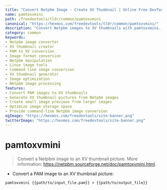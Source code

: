 ```yaml
---
title: "Convert Netpbm Image - Create XV Thumbnail | Online Free DevTools by Hexmos"
name: pamtoxvmini
path: /freedevtools/tldr/common/pamtoxvmini
canonical: "https://hexmos.com/freedevtools/tldr/common/pamtoxvmini/"
description: "Convert Netpbm images to XV thumbnails with pamtoxvmini. Generate efficient image previews and optimize image storage. Free online tool, no registration required."
category: common
keywords:
- Netpbm image converter
- XV thumbnail creator
- PAM to XV conversion
- Image format conversion
- Netpbm manipulation
- Linux image tools
- Command line image conversion
- XV thumbnail generator
- Image optimization
- Netpbm image processing
features:
- Convert PAM images to XV thumbnails
- Generate XV thumbnail pictures from Netpbm images
- Create small image previews from larger images
- Optimize image storage space
- Provide command-line Netpbm image conversion
ogImage: "https://hexmos.com/freedevtools/site-banner.png"
twitterImage: "https://hexmos.com/freedevtools/site-banner.png"
---
```


# pamtoxvmini

> Convert a Netpbm image to an XV thumbnail picture.
> More information: <https://netpbm.sourceforge.net/doc/pamtoxvmini.html>.

- Convert a PAM image to an XV thumbnail picture:

`pamtoxvmini {{path/to/input_file.pam}} > {{path/to/output_file}}`
